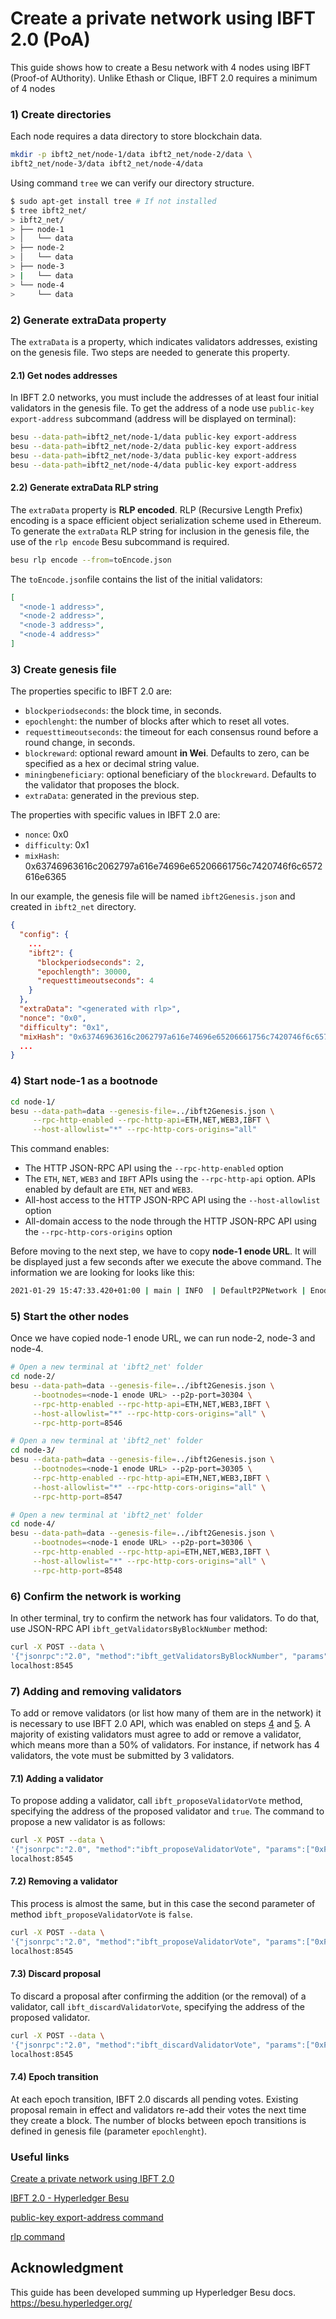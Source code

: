 # Create a private network using IBFT 2.0 (PoA)
This guide shows how to create a Besu network with 4 nodes using IBFT (Proof-of AUthority). Unlike Ethash or Clique, IBFT 2.0 requires a minimum of 4 nodes

### 1) Create directories
Each node requires a data directory to store blockchain data.
```bash
mkdir -p ibft2_net/node-1/data ibft2_net/node-2/data \
ibft2_net/node-3/data ibft2_net/node-4/data
```

Using command `tree` we can verify our directory structure.
```bash
$ sudo apt-get install tree # If not installed
$ tree ibft2_net/
> ibft2_net/
> ├── node-1
> │   └── data
> ├── node-2
> │   └── data
> ├── node-3
> |   └── data
> └── node-4
>     └── data
```

### 2) Generate extraData property
The `extraData` is a property, which indicates validators addresses, existing on the genesis file. Two steps are needed to generate this property.

#### 2.1) Get nodes addresses
In IBFT 2.0 networks, you must include the addresses of at least four initial validators in the genesis file. To get the address of a node use `public-key export-address` subcommand (address will be displayed on terminal):

```bash
besu --data-path=ibft2_net/node-1/data public-key export-address
besu --data-path=ibft2_net/node-2/data public-key export-address
besu --data-path=ibft2_net/node-3/data public-key export-address
besu --data-path=ibft2_net/node-4/data public-key export-address
```

#### 2.2) Generate extraData RLP string
The `extraData` property is **RLP encoded**. RLP (Recursive Length Prefix) encoding is a space efficient object serialization scheme used in Ethereum. To generate the `extraData` RLP string for inclusion in the genesis file, the use of the `rlp encode` Besu subcommand is required.

```bash
besu rlp encode --from=toEncode.json
```

The `toEncode.json`file contains the list of the initial validators:

```json
[
  "<node-1 address>",
  "<node-2 address>",
  "<node-3 address>",
  "<node-4 address>"
]
```

### 3) Create genesis file
The properties specific to IBFT 2.0 are:
- `blockperiodseconds`: the block time, in seconds.
- `epochlenght`: the number of blocks after which to reset all votes.
- `requesttimeoutseconds`: the timeout for each consensus round before a round change, in seconds.
- `blockreward`: optional reward amount **in Wei**. Defaults to zero, can be specified as a hex or decimal string value.
- `miningbeneficiary`: optional beneficiary of the `blockreward`. Defaults to the validator that proposes the block.
- `extraData`: generated in the previous step.

The properties with specific values in IBFT 2.0 are:
- `nonce`: 0x0
- `difficulty`: 0x1
- `mixHash`: 0x63746963616c2062797a616e74696e65206661756c7420746f6c6572616e6365

In our example, the genesis file will be named `ibft2Genesis.json` and created in `ibft2_net` directory.
```json
{
  "config": {
    ...
    "ibft2": {
      "blockperiodseconds": 2,
      "epochlength": 30000,
      "requesttimeoutseconds": 4
    }
  },
  "extraData": "<generated with rlp>",
  "nonce": "0x0",
  "difficulty": "0x1",
  "mixHash": "0x63746963616c2062797a616e74696e65206661756c7420746f6c6572616e6365",
  ...
}
```

### 4) Start node-1 as a bootnode
```bash
cd node-1/
besu --data-path=data --genesis-file=../ibft2Genesis.json \
     --rpc-http-enabled --rpc-http-api=ETH,NET,WEB3,IBFT \
     --host-allowlist="*" --rpc-http-cors-origins="all"
```
This command enables:
- The HTTP JSON-RPC API using the `--rpc-http-enabled` option
- The `ETH`, `NET`, `WEB3` and `IBFT` APIs using the `--rpc-http-api` option. APIs enabled by default are `ETH`, `NET` and `WEB3`.
- All-host access to the HTTP JSON-RPC API using the `--host-allowlist` option
- All-domain access to the node through the HTTP JSON-RPC API using the `--rpc-http-cors-origins` option

Before moving to the next step, we have to copy __node-1 enode URL__. It will be displayed just a few seconds after we execute the above command. The information we are looking for looks like this:
```bash
2021-01-29 15:47:33.420+01:00 | main | INFO  | DefaultP2PNetwork | Enode URL enode://d263e7eff58923bf622fc0e9634687db3f62ad0d6aeb6d431aa1b33636dc9aefdb1d50f468b08bde9e3a1cafa314df306dbefc70472a7e23a0f8b669c4a65b33@127.0.0.1:30303
```

### 5) Start the other nodes
Once we have copied node-1 enode URL, we can run node-2, node-3 and node-4.
```bash
# Open a new terminal at 'ibft2_net' folder
cd node-2/
besu --data-path=data --genesis-file=../ibft2Genesis.json \
     --bootnodes=<node-1 enode URL> --p2p-port=30304 \
     --rpc-http-enabled --rpc-http-api=ETH,NET,WEB3,IBFT \
     --host-allowlist="*" --rpc-http-cors-origins="all" \
     --rpc-http-port=8546
```

```bash
# Open a new terminal at 'ibft2_net' folder
cd node-3/
besu --data-path=data --genesis-file=../ibft2Genesis.json \
     --bootnodes=<node-1 enode URL> --p2p-port=30305 \
     --rpc-http-enabled --rpc-http-api=ETH,NET,WEB3,IBFT \
     --host-allowlist="*" --rpc-http-cors-origins="all" \
     --rpc-http-port=8547
```

```bash
# Open a new terminal at 'ibft2_net' folder
cd node-4/
besu --data-path=data --genesis-file=../ibft2Genesis.json \
     --bootnodes=<node-1 enode URL> --p2p-port=30306 \
     --rpc-http-enabled --rpc-http-api=ETH,NET,WEB3,IBFT \
     --host-allowlist="*" --rpc-http-cors-origins="all" \
     --rpc-http-port=8548
```

### 6) Confirm the network is working
In other terminal, try to confirm the network has four validators. To do that, use JSON-RPC API `ibft_getValidatorsByBlockNumber` method:
```bash
curl -X POST --data \
'{"jsonrpc":"2.0", "method":"ibft_getValidatorsByBlockNumber", "params":["latest"], "id":1}' \
localhost:8545 
```

### 7) Adding and removing validators
To add or remove validators (or list how many of them are in the network) it is necessary to use IBFT 2.0 API, which was enabled on steps [4](#4-start-node-1-as-a-bootnode) and [5](#5-start-the-other-nodes). A majority of existing validators must agree to add or remove a validator, which means more than a 50% of validators. For instance, if network has 4 validators, the vote must be submitted by 3 validators.

#### 7.1) Adding a validator
To propose adding a validator, call `ibft_proposeValidatorVote` method, specifying the address of the proposed validator and `true`. The command to propose a new validator is as follows:
```bash
curl -X POST --data \
'{"jsonrpc":"2.0", "method":"ibft_proposeValidatorVote", "params":["0xFE3B557E8Fb62b89F4916B721be55cEb828dBd73", true], "id":1}' \
localhost:8545
```

#### 7.2) Removing a validator
This process is almost the same, but in this case the second parameter of method `ibft_proposeValidatorVote` is `false`.
```bash
curl -X POST --data \
'{"jsonrpc":"2.0", "method":"ibft_proposeValidatorVote", "params":["0xFE3B557E8Fb62b89F4916B721be55cEb828dBd73", false], "id":1}' \
localhost:8545
```

#### 7.3) Discard proposal
To discard a proposal after confirming the addition (or the removal) of a validator, call `ibft_discardValidatorVote`, specifying the address of the proposed validator.
```bash
curl -X POST --data \
'{"jsonrpc":"2.0", "method":"ibft_discardValidatorVote", "params":["0xFE3B557E8Fb62b89F4916B721be55cEb828dBd73"], "id":1}' \
localhost:8545
```

#### 7.4) Epoch transition
At each epoch transition, IBFT 2.0 discards all pending votes. Existing proposal remain in effect and validators re-add their votes the next time they create a block. The number of blocks between epoch transitions is defined in genesis file (parameter `epochlenght`).

### Useful links
[Create a private network using IBFT 2.0](https://besu.hyperledger.org/en/stable/Tutorials/Private-Network/Create-IBFT-Network/)

[IBFT 2.0 - Hyperledger Besu](https://besu.hyperledger.org/en/stable/HowTo/Configure/Consensus-Protocols/IBFT/)

[public-key export-address command](https://besu.hyperledger.org/en/stable/Reference/CLI/CLI-Subcommands/#export-address)

[rlp command](https://besu.hyperledger.org/en/stable/Reference/CLI/CLI-Subcommands/#rlp)

## Acknowledgment
This guide has been developed summing up Hyperledger Besu docs.
https://besu.hyperledger.org/